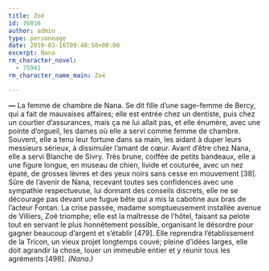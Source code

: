 ```yaml
---
title: Zoé
id: 76016
author: admin
type: personnage
date: 2010-03-16T09:40:58+00:00
excerpt: Nana
rm_character_novel:
  - 75941
rm_character_name_main: Zoé

---
```

**—** La femme de chambre de Nana. Se dit fille d&rsquo;une sage-femme de Bercy, qui a fait de mauvaises affaires; elle est entrée chez un dentiste, puis chez un courtier d&rsquo;assurances, mais ça ne lui allait pas, et elle énumère, avec une pointe d&rsquo;orgueil, les dames où elle a servi comme femme de chambre. Souvent, elle a tenu leur fortune dans sa main, les aidant à duper leurs messieurs sérieux, à dissimuler l&rsquo;amant de cœur. Avant d&rsquo;être chez Nana, elle a servi Blanche de Sivry. Très brune, coiffée de petits bandeaux, elle a une figure longue, en museau de chien, livide et couturée, avec un nez épaté, de grosses lèvres et des yeux noirs sans cesse en mouvement [38]. Sûre de l&rsquo;avenir de Nana, recevant toutes ses confidences avec une sympathie respectueuse, lui donnant des conseils discrets, elle ne se décourage pas devant une fugue bête qui a mis la cabotine aux bras de l&rsquo;acteur Fontan. La crise passée, madame somptueusement installée avenue de Villiers, Zoé triomphe; elle est la maîtresse de l&rsquo;hôtel, faisant sa pelote tout en servant le plus honnêtement possible, organisant le désordre pour gagner beaucoup d&rsquo;argent et s&rsquo;établir [479]. Elle reprendra l&rsquo;établissement de la Tricon, un vieux projet longtemps couvé; pleine d&rsquo;idées larges, elle doit agrandir la chose, louer un immeuble entier et y réunir tous les agréments [498]. _(Nana.)_